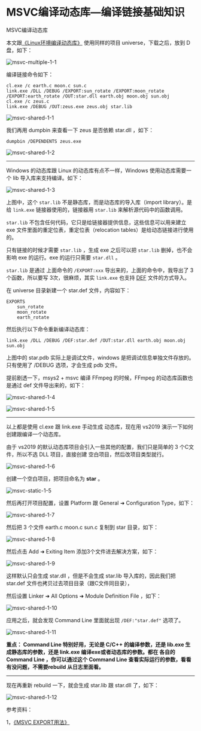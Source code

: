 # MSVC编译动态库—编译链接基础知识

<div id="meta-description---">MSVC编译动态库</div>

本文跟[《Linux环境编译动态库》](https://ffmpeg.xianwaizhiyin.net/base-compile/linux-c-shared.html) 使用同样的项目 universe，下载之后，放到 D盘，如下：

![msvc-multiple-1-1](msvc-multiple\msvc-multiple-1-1.png)

编译链接命令如下：

```
cl.exe /c earth.c moon.c sun.c 
link.exe /DLL /DEBUG /EXPORT:sun_rotate /EXPORT:moon_rotate /EXPORT:earth_rotate /OUT:star.dll earth.obj moon.obj sun.obj 
cl.exe /c zeus.c
link.exe /DEBUG /OUT:zeus.exe zeus.obj star.lib 
```

![msvc-shared-1-1](msvc-shared\msvc-shared-1-1.png)

我们再用 dumpbin 来查看一下 zeus 是否依赖 star.dll ，如下：

```
dumpbin /DEPENDENTS zeus.exe
```

![msvc-shared-1-2](msvc-shared\msvc-shared-1-2.png)



------

Windows 的动态库跟 Linux 的动态库有点不一样，Windows 使用动态库需要一个 lib 导入库来支持编译。如下：

![msvc-shared-1-3](msvc-shared\msvc-shared-1-3.png)

上图中，这个 `star.lib` 不是静态库，而是动态库的导入库（import library）。是给 `link.exe` 链接器使用的，链接器用 `star.lib` 来解析源代码中的函数调用。

`star.lib` 不包含任何代码，它只是给链接器提供信息，这些信息可以用来建立 exe 文件里面的重定位表，重定位表（relocation tables）是给动态链接进行使用的。

只有链接的时候才需要 `star.lib` ，生成 exe 之后可以把 `star.lib` 删掉，也不会影响 exe 的运行。exe 的运行只需要 `star.dll` 。

`star.lib` 是通过 上面命令的 `/EXPORT:xxx` 导出来的，上面的命令中，我导出了 3个函数，所以要写 3次，很麻烦，其实 `link.exe` 也支持 [DEF](https://docs.microsoft.com/zh-cn/cpp/build/reference/def-specify-module-definition-file?view=msvc-170) 文件的方式导入。

在 universe 目录新建一个 star.def 文件，内容如下：

```
EXPORTS
    sun_rotate
    moon_rotate
    earth_rotate
```

然后执行以下命令重新编译动态库：

```
link.exe /DLL /DEBUG /DEF:star.def /OUT:star.dll earth.obj moon.obj sun.obj 
```

上图中的 star.pdb 实际上是调试文件，windows 是把调试信息单独文件存放的。只有使用了 /DEBUG 选项，才会生成 pdb 文件。

提前剧透一下，msys2 + msvc 编译 FFmpeg 的时候，FFmpeg 的动态库函数也是通过 def 文件导出来的，如下：

![msvc-shared-1-4](msvc-shared\msvc-shared-1-4.png)

![msvc-shared-1-5](msvc-shared\msvc-shared-1-5.png)

------

以上都是使用 cl.exe 跟 link.exe 手动生成 动态库，现在用 vs2019 演示一下如何创建跟编译一个动态库。

由于 vs2019 的默认动态库项目会引入一些其他的配置，我们只是简单的 3 个C文件，所以不选 DLL 项目，直接创建 空白项目，然后改项目类型就行。

![msvc-shared-1-6](msvc-shared\msvc-shared-1-6.png)

创建一个空白项目，把项目命名为 **star** 。

![msvc-static-1-5](msvc-static\msvc-static-1-5.png)

然后再打开项目配置，设置 Platform 跟 General ➜ Configuration Type，如下：

![msvc-shared-1-7](msvc-shared\msvc-shared-1-7.png)

然后把 3 个文件 earth.c moon.c sun.c 复制到 star 目录，如下：

![msvc-shared-1-8](msvc-shared\msvc-shared-1-8.png)

然后点击 Add ➜ Exiting Item 添加3个文件进去解决方案，如下：

![msvc-shared-1-9](msvc-shared\msvc-shared-1-9.png)

这样默认只会生成 star.dll ，但是不会生成 star.lib 导入库的，因此我们把 star.def 文件也拷贝过去项目目录（跟C文件同目录），

然后设置 Linker ➜ All Options ➜ Module Definition File  ，如下：

![msvc-shared-1-10](msvc-shared\msvc-shared-1-10.png)

应用之后，就会发现 Command Line 里面就出现 `/DEF:"star.def"` 选项了。

![msvc-shared-1-11](msvc-shared\msvc-shared-1-11.png)

**重点： Command Line 特别好用，无论是 C/C++ 的编译参数，还是 lib.exe 生成静态库的参数，还是 link.exe 编译exe或者动态库的参数。都在 各自的 Command Line ，你可以通过这个  Command Line 查看实际运行的参数，看看有没问题，不需要rebuild 从日志里面看。**

------

现在再重新 rebuild 一下，就会生成 star.lib 跟 star.dll 了，如下：

![msvc-shared-1-12](msvc-shared\msvc-shared-1-12.png)

参考资料：

1，[《MSVC EXPORT用法》](https://docs.microsoft.com/zh-cn/cpp/build/reference/export-exports-a-function?view=msvc-170)
